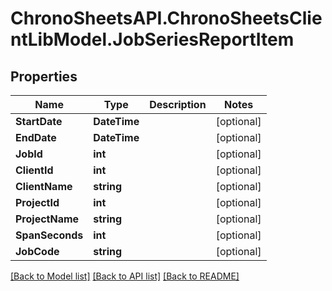 
# ChronoSheetsAPI.ChronoSheetsClientLibModel.JobSeriesReportItem

## Properties

Name | Type | Description | Notes
------------ | ------------- | ------------- | -------------
**StartDate** | **DateTime** |  | [optional] 
**EndDate** | **DateTime** |  | [optional] 
**JobId** | **int** |  | [optional] 
**ClientId** | **int** |  | [optional] 
**ClientName** | **string** |  | [optional] 
**ProjectId** | **int** |  | [optional] 
**ProjectName** | **string** |  | [optional] 
**SpanSeconds** | **int** |  | [optional] 
**JobCode** | **string** |  | [optional] 

[[Back to Model list]](../README.md#documentation-for-models)
[[Back to API list]](../README.md#documentation-for-api-endpoints)
[[Back to README]](../README.md)

